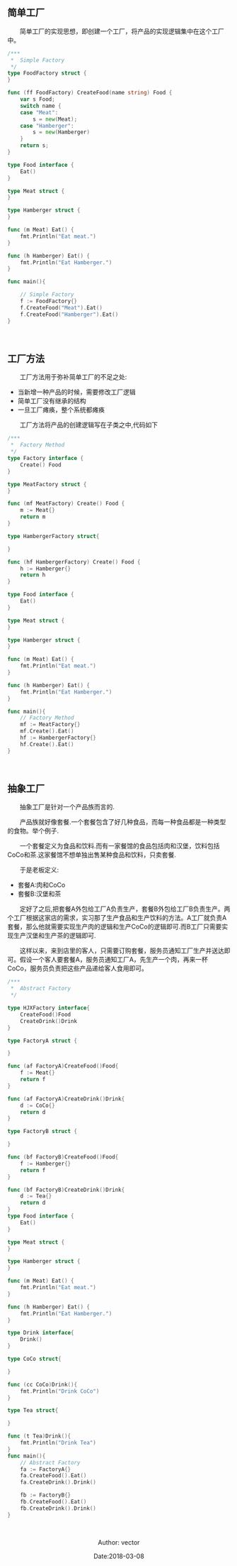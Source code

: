 ## 简单工厂

&emsp;&emsp;简单工厂的实现思想，即创建一个工厂，将产品的实现逻辑集中在这个工厂中。<br>

```go
/***
 *	Simple Factory
 */
type FoodFactory struct {
}

func (ff FoodFactory) CreateFood(name string) Food {
	var s Food;
	switch name {
	case "Meat":
		s = new(Meat);
	case "Hamberger":
		s = new(Hamberger)
	}
	return s;
}

type Food interface {
	Eat()
}

type Meat struct {
}

type Hamberger struct {
}

func (m Meat) Eat() {
	fmt.Println("Eat meat.")
}

func (h Hamberger) Eat() {
	fmt.Println("Eat Hamberger.")
}

func main(){

	// Simple Factory
	f := FoodFactory{}
	f.CreateFood("Meat").Eat()
	f.CreateFood("Hamberger").Eat()
}
```

<br>

## 工厂方法

&emsp;&emsp;工厂方法用于弥补简单工厂的不足之处:<br>

* 当新增一种产品的时候，需要修改工厂逻辑<br>
* 简单工厂没有继承的结构<br>
* 一旦工厂瘫痪，整个系统都瘫痪<br>

&emsp;&emsp;工厂方法将产品的创建逻辑写在子类之中,代码如下<br>

```go
/***
 *	Factory Method
 */
type Factory interface {
	Create() Food
}

type MeatFactory struct {
}

func (mf MeatFactory) Create() Food {
	m := Meat{}
	return m
}

type HambergerFactory struct{

}

func (hf HambergerFactory) Create() Food {
	h := Hamberger{}
	return h
}

type Food interface {
	Eat()
}

type Meat struct {
}

type Hamberger struct {
}

func (m Meat) Eat() {
	fmt.Println("Eat meat.")
}

func (h Hamberger) Eat() {
	fmt.Println("Eat Hamberger.")
}

func main(){
	// Factory Method
	mf := MeatFactory{}
	mf.Create().Eat()
	hf := HambergerFactory{}
	hf.Create().Eat()
}
```

<br>

## 抽象工厂

&emsp;&emsp;抽象工厂是针对一个产品族而言的.<br>

&emsp;&emsp;产品族就好像套餐.一个套餐包含了好几种食品，而每一种食品都是一种类型的食物。举个例子.<br>

&emsp;&emsp;一个套餐定义为食品和饮料.而有一家餐馆的食品包括肉和汉堡，饮料包括CoCo和茶.这家餐馆不想单独出售某种食品和饮料，只卖套餐.<br>

&emsp;&emsp;于是老板定义:<br>

* 套餐A:肉和CoCo<br>
* 套餐B:汉堡和茶<br>

&emsp;&emsp;定好了之后,把套餐A外包给工厂A负责生产，套餐B外包给工厂B负责生产。两个工厂根据这家店的需求，实习那了生产食品和生产饮料的方法。A工厂就负责A套餐，那么他就需要实现生产肉的逻辑和生产CoCo的逻辑即可.而B工厂只需要实现生产汉堡和生产茶的逻辑即可.<br>

&emsp;&emsp;这样以来，来到店里的客人，只需要订购套餐，服务员通知工厂生产并送达即可。假设一个客人要套餐A，服务员通知工厂A，先生产一个肉，再来一杯CoCo，服务员负责把这些产品递给客人食用即可。<br>

```go
/***
 *	Abstract Factory
 */

type HJXFactory interface{
	CreateFood()Food
	CreateDrink()Drink
}

type FactoryA struct {

}

func (af FactoryA)CreateFood()Food{
	f := Meat{}
	return f
}

func (af FactoryA)CreateDrink()Drink{
	d := CoCo{}
	return d
}

type FactoryB struct {

}

func (bf FactoryB)CreateFood()Food{
	f := Hamberger{}
	return f
}

func (bf FactoryB)CreateDrink()Drink{
	d := Tea{}
	return d
}
type Food interface {
	Eat()
}

type Meat struct {
}

type Hamberger struct {
}

func (m Meat) Eat() {
	fmt.Println("Eat meat.")
}

func (h Hamberger) Eat() {
	fmt.Println("Eat Hamberger.")
}

type Drink interface{
	Drink()
}

type CoCo struct{

}

func (cc CoCo)Drink(){
	fmt.Println("Drink CoCo")
}

type Tea struct{

}

func (t Tea)Drink(){
	fmt.Println("Drink Tea")
}
func main(){
	// Abstract Factory
	fa := FactoryA{}
	fa.CreateFood().Eat()
	fa.CreateDrink().Drink()

	fb := FactoryB{}
	fb.CreateFood().Eat()
	fb.CreateDrink().Drink()
}
```

<br>

<center>

Author: vector<br>

Date:2018-03-08<br>

</center>
